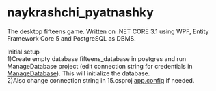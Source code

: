 # naykrashchi_pyatnashky
The desktop fifteens game. Written on .NET CORE 3.1 using WPF, Entity Framework Core 5 and PostgreSQL as DBMS.

Initial setup<br /> 
1)Create empty database fifteens_database in postgres and run ManageDatabase project (edit connection string for credentials in [ManageDatabase](https://github.com/PE-Pmi-31-2020/naykrashchi_pyatnashky/blob/master/ManageDatabase/ManageDatabase/Program.cs)). This will initialize the database.<br /> 
2)Also change connection string in 15.csproj [app.config](https://github.com/PE-Pmi-31-2020/naykrashchi_pyatnashky/blob/master/app/Presentation/15/15/App.config) if needed.<br /> 
